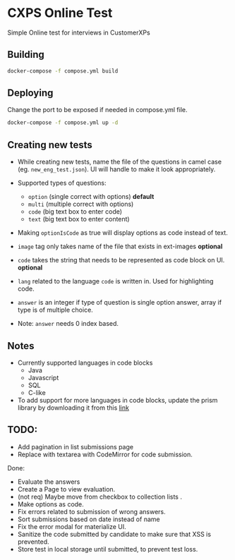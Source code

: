 # CXPS Online Test

Simple Online test for interviews in CustomerXPs


## Building

```bash
docker-compose -f compose.yml build
```

## Deploying

Change the port to be exposed if needed in compose.yml file.

```bash
docker-compose -f compose.yml up -d
```

## Creating new tests
 
 - While creating new tests, name the file of the questions 
   in camel case (eg. `new_eng_test.json`). UI will handle to make it look appropriately.

 - Supported types of questions:
   - `option` (single correct with options) **default**
   - `multi` (multiple correct with options)
   - `code` (big text box to enter code)
   - `text` (big text box to enter content)
 - Making `optionIsCode` as true will display options as code instead of text.
   
 - `image` tag only takes name of the file that exists in ext-images **optional**
 - `code` takes the string that needs to be represented as code block on UI. **optional**
 - `lang` related to the language `code` is written in. Used for highlighting code.
 - `answer` is an integer if type of question is single option answer, 
    array if type is of multiple choice.
 - Note: `answer` needs 0 index based.

## Notes
 - Currently supported languages in code blocks
   - Java
   - Javascript
   - SQL
   - C-like 
 - To add support for more languages in code blocks, 
   update the prism library by downloading it from this
   [link](https://prismjs.com/download.html#themes=prism-tomorrow&languages=clike+javascript+java+sql)
   

## TODO:
 - Add pagination in list submissions page
 - Replace with textarea with CodeMirror for code submission.

Done:
 - Evaluate the answers
 - Create a Page to view evaluation.
 - (not req) Maybe move from checkbox to collection lists .
 - Make options as code.
 - Fix errors related to submission of wrong answers.
 - Sort submissions based on date instead of name
 - Fix the error modal for materialize UI.
 - Sanitize the code submitted by candidate to make sure that XSS is prevented.
 - Store test in local storage until submitted, to prevent test loss.
 
